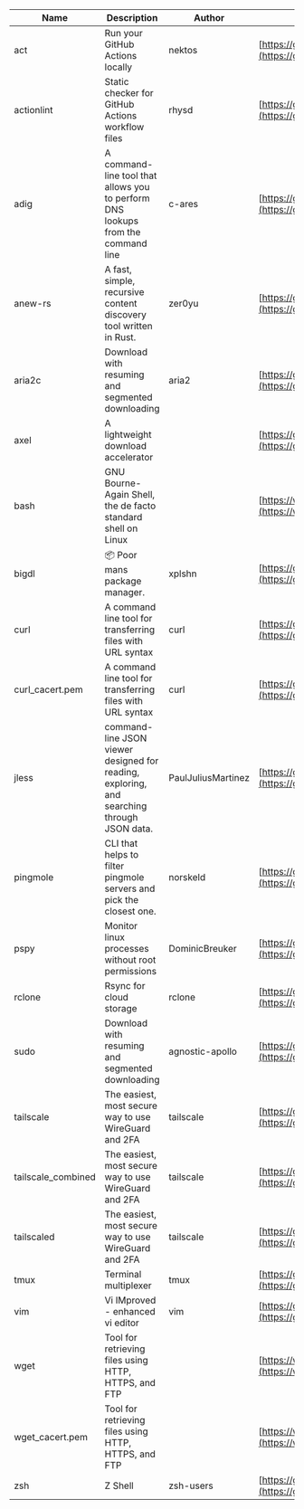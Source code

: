 | Name | Description | Author | WebURL | Repository | Stars | Version | Updated | Size | SHA256SUM | B3SUM | Source | Language | License |
| ---- | ----------- | ------ | ------ | ---------- | ----- | ------- | ------- | ---- | --- | ------|------ | -------- | ------- |
| act | Run your GitHub Actions locally | nektos | [https://github.com/nektos/act](https://github.com/nektos/act) | [https://github.com/nektos/act](https://github.com/nektos/act) | 51573 | v0.2.63 | 2024-06-17T12:25:31Z |  | ce6f034d18527dff9ce0f0bd41decf64d58f56eeef5829d4019415ca57a46343 | fd31413c009f24aeeda5643d88960da7582a885edb929584baf4eefbd568314a | https://bin.ajam.dev/arm64_v8a_Android/act | Go | MIT License |
| actionlint | Static checker for GitHub Actions workflow files | rhysd | [https://github.com/rhysd/actionlint](https://github.com/rhysd/actionlint) | [https://github.com/rhysd/actionlint](https://github.com/rhysd/actionlint) | 2531 | v1.7.1 | 2024-06-11T15:56:34Z |  | 0a8c17b2b3208f327d5b0cd9c94910312f223f58905eba8a664f89bc28c493cd | cbab1cc80aaa8066aabb9d01534dc1d34cba475e6cb3679d520b8f98fbcb6d8e | https://bin.ajam.dev/arm64_v8a_Android/actionlint | Go | MIT License |
| adig | A command-line tool that allows you to perform DNS lookups from the command line | c-ares | [https://github.com/c-ares/c-ares](https://github.com/c-ares/c-ares) | [https://github.com/c-ares/c-ares](https://github.com/c-ares/c-ares) | 1796 | v1.30.0 | 2024-06-17T20:40:08Z |  | fb44a9fdb761f7fb0b91d4cd2a3239c2a4f8b33a6255bb9c772cad2b7aacd9c0 | b82b4b61b00d533954c42268320ff2b536112c47dfcfaa9fd0ae7c3b8ff893d4 | https://bin.ajam.dev/arm64_v8a_Android/adig | C | Other |
| anew-rs | A fast, simple, recursive content discovery tool written in Rust. | zer0yu | [https://github.com/zer0yu/anew](https://github.com/zer0yu/anew) | [https://github.com/zer0yu/anew](https://github.com/zer0yu/anew) | 11 | v0.1.0 | 2024-05-08T12:29:15Z |  | c626c0eb9b35a9d4afff78cddb63c53445f441d97c18efd3d45294bab8686f05 | 0025e63f6fd76d566440e0814be7ed33928a2719151182064e146015dcd6fae4 | https://bin.ajam.dev/arm64_v8a_Android/anew-rs | Rust | MIT License |
| aria2c | Download with resuming and segmented downloading | aria2 | [https://github.com/aria2/aria2](https://github.com/aria2/aria2) | [https://github.com/aria2/aria2](https://github.com/aria2/aria2) | 33995 | release-1.37.0 | 2024-06-16T01:19:59Z |  | f05fb3fd985a3c13ce09300c7ac2cbe9d17179f75c38de4aaacd257b90ba5516 | bc1acd39ad1cdae27671fb0ea9f8b967a1f99ec6b30242517100ba4aecfafeb6 | https://bin.ajam.dev/arm64_v8a_Android/aria2c | C++ | GNU General Public License v2.0 |
| axel | A lightweight download accelerator |  | [https://github.com/axel/axel](https://github.com/axel/axel) | [https://github.com/axel/axel](https://github.com/axel/axel) |  |  |  |  | 3c341d178cef8723ebe7b46c5a61c33bb77ab15b33acba2a3647e2dddb36df9b | 1dd5c4f0b091d5b8419710f1c0b824f6ece517f8ff852d01e3b8ffc5c2b68c9e | https://bin.ajam.dev/arm64_v8a_Android/axel |  |  |
| bash | GNU Bourne-Again Shell, the de facto standard shell on Linux |  | [https://www.bash.ws/](https://www.bash.ws/) | []() |  |  |  |  | c7a1ff7b863322709d752a7345ae8caeef9a94644edcf2c8c36e3a45b799f682 | 76f1f05cbe10be06911e4c3c120564ce6d96015886e0efd91fc9464881d8aad5 | https://bin.ajam.dev/arm64_v8a_Android/bash |  |  |
| bigdl | 📦 Poor mans package manager. | xplshn | [https://github.com/xplshn/bigdl](https://github.com/xplshn/bigdl) | [https://github.com/xplshn/bigdl](https://github.com/xplshn/bigdl) | 7 | 1.6.8 | 2024-06-16T04:57:26Z |  | 7183004c071964b2755ef3ddfc7c88f05e199746d3920551bffab8be39c6f45b | 9a594a03b87b501109eaba07b489df3cfd33eb9538f18313aef9627a43414987 | https://bin.ajam.dev/arm64_v8a_Android/bigdl | Go | Other |
| curl | A command line tool for transferring files with URL syntax | curl | [https://github.com/curl/curl](https://github.com/curl/curl) | [https://github.com/curl/curl](https://github.com/curl/curl) | 34652 | curl-8_8_0 | 2024-06-17T23:57:01Z |  | 97c655deec780f9abbcdf97dae3520ad4ffd48a5d8fc2c702c73372a5d446bcd | 7883761a1dc93c4153a22393eb09d586968b8780d2d019a6dc8e01a11fd8c1b4 | https://bin.ajam.dev/arm64_v8a_Android/curl | C | Other |
| curl_cacert.pem | A command line tool for transferring files with URL syntax | curl | [https://github.com/curl/curl](https://github.com/curl/curl) | [https://github.com/curl/curl](https://github.com/curl/curl) | 34652 | curl-8_8_0 | 2024-06-17T23:57:01Z |  | 1794c1d4f7055b7d02c2170337b61b48a2ef6c90d77e95444fd2596f4cac609f | b58055305c0fb5874b11a4e49ba49356674d8ce927aaea6ffa2632d7f4a53653 | https://bin.ajam.dev/arm64_v8a_Android/curl_cacert.pem | C | Other |
| jless | command-line JSON viewer designed for reading, exploring, and searching through JSON data. | PaulJuliusMartinez | [https://github.com/PaulJuliusMartinez/jless](https://github.com/PaulJuliusMartinez/jless) | [https://github.com/PaulJuliusMartinez/jless](https://github.com/PaulJuliusMartinez/jless) | 4577 | v0.9.0 | 2024-06-01T20:34:10Z |  | 23718272c685d8f0d085e22aaefb39acae91d95936011e8c8512443c9d140796 | 90d9e869047e75d2b8be16ffd3e0bcf8942704be311cbcf5c963d2573a66270d | https://bin.ajam.dev/arm64_v8a_Android/jless | Rust | MIT License |
| pingmole | CLI that helps to filter pingmole servers and pick the closest one. | norskeld | [https://github.com/norskeld/pingmole](https://github.com/norskeld/pingmole) | [https://github.com/norskeld/pingmole](https://github.com/norskeld/pingmole) | 4 |  | 2024-04-16T11:28:34Z |  | 5669d704e730ece91f3fdfb4d8cf8d06604e75121f39c3c52dd5522ae33384dd | 5096b711a10d5ed757da956ea480430cfd37a473947145ae4ebb940f565f7edf | https://bin.ajam.dev/arm64_v8a_Android/pingmole | Rust | MIT License |
| pspy | Monitor linux processes without root permissions | DominicBreuker | [https://github.com/DominicBreuker/pspy](https://github.com/DominicBreuker/pspy) | [https://github.com/DominicBreuker/pspy](https://github.com/DominicBreuker/pspy) | 4694 | v1.2.1 | 2023-01-17T21:09:22Z |  | 0977591cf2942539f3e19b82f2175ed099750f91ee29438864f757d7536ee53d | a6d1f295035deb6d7c1db69a78fdec7ebdf9340d19708496f1392bb5cac997bd | https://bin.ajam.dev/arm64_v8a_Android/pspy | Go | GNU General Public License v3.0 |
| rclone | Rsync for cloud storage | rclone | [https://github.com/rclone/rclone](https://github.com/rclone/rclone) | [https://github.com/rclone/rclone](https://github.com/rclone/rclone) | 44681 | v1.67.0 | 2024-06-17T22:56:05Z |  | 7147aefe42494841c8433b59141a359377df8fbfe1d5b099b28552c96d12bf1d | d89e781d0b4545ada8297aebe2a2ee407cb96917f54aca7ce42aaae2e35547fd | https://bin.ajam.dev/arm64_v8a_Android/rclone | Go | MIT License |
| sudo | Download with resuming and segmented downloading | agnostic-apollo | [https://github.com/agnostic-apollo/sudo](https://github.com/agnostic-apollo/sudo) | [https://github.com/agnostic-apollo/sudo](https://github.com/agnostic-apollo/sudo) | 80 | v0.2.0 | 2021-04-10T21:03:10Z |  | 9e56787b3ca489a9eb9e3a64f54944aa92c728d18576972ef7ef6bb10ca6462c | 261a7ec6cf5ed2fbc82f8128f2583eda7faeb8939b9e08143046f0b046e504ae | https://bin.ajam.dev/arm64_v8a_Android/sudo | Shell | MIT License |
| tailscale | The easiest, most secure way to use WireGuard and 2FA | tailscale | [https://github.com/tailscale/tailscale](https://github.com/tailscale/tailscale) | [https://github.com/tailscale/tailscale](https://github.com/tailscale/tailscale) | 17261 | v1.68.0 | 2024-06-17T23:26:58Z |  | 5e74d8cc1e2334e879bfdce49ef5a5545540bf11d66c8b695bc241c5e9280368 | 1469a06f23b00bfc84cae1fcf617d5f49789aa9f19f62bae7cc01ef68c03d3f3 | https://bin.ajam.dev/arm64_v8a_Android/tailscale | Go | BSD 3-Clause New or Revised License |
| tailscale_combined | The easiest, most secure way to use WireGuard and 2FA | tailscale | [https://github.com/tailscale/tailscale](https://github.com/tailscale/tailscale) | [https://github.com/tailscale/tailscale](https://github.com/tailscale/tailscale) | 17261 | v1.68.0 | 2024-06-17T23:26:58Z |  | e7df786394b1c1f8d87d10c4afa5337f4851a79c170e343a223b836f630739fa | 5268623ddaad5c82c5ca3f2af32170f6fc38a0b28735d9ce39edb85d3d47d907 | https://bin.ajam.dev/arm64_v8a_Android/tailscale_combined | Go | BSD 3-Clause New or Revised License |
| tailscaled | The easiest, most secure way to use WireGuard and 2FA | tailscale | [https://github.com/tailscale/tailscale](https://github.com/tailscale/tailscale) | [https://github.com/tailscale/tailscale](https://github.com/tailscale/tailscale) | 17261 | v1.68.0 | 2024-06-17T23:26:58Z |  | 77b19e9bfa2ba02913e03d7ebcf85becfd2742ae32be6e3250e9e26176a1289d | bbcb456d01c78bc3b1f050be14da02f629a3864f876e481650c1ff5fb6e6d4f2 | https://bin.ajam.dev/arm64_v8a_Android/tailscaled | Go | BSD 3-Clause New or Revised License |
| tmux | Terminal multiplexer | tmux | [https://github.com/tmux/tmux](https://github.com/tmux/tmux) | [https://github.com/tmux/tmux](https://github.com/tmux/tmux) | 33578 | 3.4 | 2024-06-03T16:01:27Z |  | f60fd4ab07f6ee56815f50daecd1d4dfc57a35a7de13c4e24ce975b97b388764 | ece33ecc0724c9da1f3393193b58ee5ea270fd4ddc319a9968b45a38d175615e | https://bin.ajam.dev/arm64_v8a_Android/tmux | C | Other |
| vim | Vi IMproved - enhanced vi editor | vim | [https://github.com/vim/vim](https://github.com/vim/vim) | [https://github.com/vim/vim](https://github.com/vim/vim) | 35386 | v9.1.0496 | 2024-06-17T20:54:30Z |  | 468a972150c5a45630dc619f022a2e5de470667d1e53aa095aaffc13fb98b300 | 93c38d4644169322939e6a8e777657e4104681d1cfbabd48eaa489771db2d7de | https://bin.ajam.dev/arm64_v8a_Android/vim | Vim Script | Vim License |
| wget | Tool for retrieving files using HTTP, HTTPS, and FTP |  | [https://www.gnu.org/software/wget/](https://www.gnu.org/software/wget/) | []() |  |  |  |  | 326130f2f003321210a33d57e7bb03f2840f835be490f6b3f80d6fae5ffdea4e | d46f5c4c1070310e467f2efc896323a0ddc240b81c3acc5e4af3f7ef6967c74b | https://bin.ajam.dev/arm64_v8a_Android/wget |  |  |
| wget_cacert.pem | Tool for retrieving files using HTTP, HTTPS, and FTP |  | [https://www.gnu.org/software/wget/](https://www.gnu.org/software/wget/) | []() |  |  |  |  | 1794c1d4f7055b7d02c2170337b61b48a2ef6c90d77e95444fd2596f4cac609f | b58055305c0fb5874b11a4e49ba49356674d8ce927aaea6ffa2632d7f4a53653 | https://bin.ajam.dev/arm64_v8a_Android/wget_cacert.pem |  |  |
| zsh | Z Shell | zsh-users | [https://github.com/zsh-users/zsh](https://github.com/zsh-users/zsh) | [https://github.com/zsh-users/zsh](https://github.com/zsh-users/zsh) | 3515 | zsh-5.9 | 2024-06-13T02:41:37Z |  | 1b60ee08012eab5a197c25ef7e0582ea3580abaf30ba28719c584b44cfadf397 | 9b2ca606e91e78de3271d52dbe7cd9065ad889bbc240db2ebb9a8fa465d6553f | https://bin.ajam.dev/arm64_v8a_Android/zsh | C | Other |
